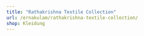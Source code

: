 ```yaml
---
title: "Rathakrishna Textile Collection"
url: /ernakulam/rathakrishna-textile-collection/
shop: Kleidung
---
```


